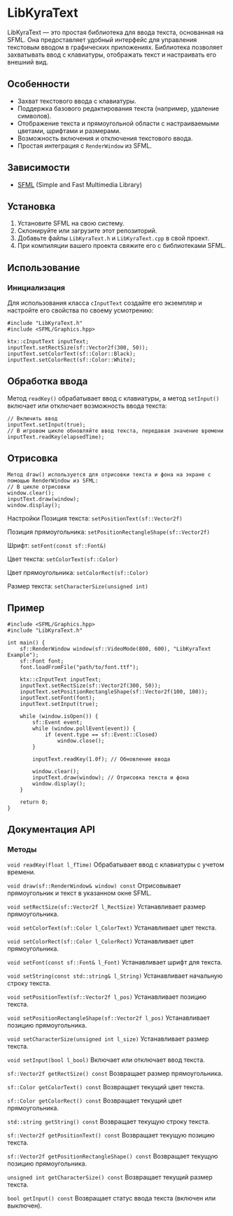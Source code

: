 # LibKyraText

LibKyraText — это простая библиотека для ввода текста, основанная на SFML. Она предоставляет удобный интерфейс для управления текстовым вводом в графических приложениях. Библиотека позволяет захватывать ввод с клавиатуры, отображать текст и настраивать его внешний вид.

## Особенности

- Захват текстового ввода с клавиатуры.
- Поддержка базового редактирования текста (например, удаление символов).
- Отображение текста и прямоугольной области с настраиваемыми цветами, шрифтами и размерами.
- Возможность включения и отключения текстового ввода.
- Простая интеграция с `RenderWindow` из SFML.

## Зависимости

- [SFML](https://www.sfml-dev.org/) (Simple and Fast Multimedia Library)

## Установка

1. Установите SFML на свою систему.
2. Склонируйте или загрузите этот репозиторий.
3. Добавьте файлы `LibKyraText.h` и `LibKyraText.cpp` в свой проект.
4. При компиляции вашего проекта свяжите его с библиотеками SFML.

## Использование

### Инициализация

Для использования класса `cInputText` создайте его экземпляр и настройте его свойства по своему усмотрению:

```
#include "LibKyraText.h"
#include <SFML/Graphics.hpp>

ktx::cInputText inputText;
inputText.setRectSize(sf::Vector2f(300, 50));
inputText.setColorText(sf::Color::Black);
inputText.setColorRect(sf::Color::White);
```
## Обработка ввода
Метод ```readKey()``` обрабатывает ввод с клавиатуры, а метод ```setInput()``` включает или отключает возможность ввода текста:
```
// Включить ввод
inputText.setInput(true);
// В игровом цикле обновляйте ввод текста, передавая значение времени
inputText.readKey(elapsedTime);
```
## Отрисовка
```
Метод draw() используется для отрисовки текста и фона на экране с помощью RenderWindow из SFML:
// В цикле отрисовки
window.clear();
inputText.draw(window);
window.display();
```
Настройки
Позиция текста: ```setPositionText(sf::Vector2f)```

Позиция прямоугольника: ```setPositionRectangleShape(sf::Vector2f)```

Шрифт: ```setFont(const sf::Font&)```

Цвет текста: ```setColorText(sf::Color)```

Цвет прямоугольника: ```setColorRect(sf::Color)```

Размер текста: ```setCharacterSize(unsigned int)```


## Пример

```
#include <SFML/Graphics.hpp>
#include "LibKyraText.h"

int main() {
    sf::RenderWindow window(sf::VideoMode(800, 600), "LibKyraText Example");
    sf::Font font;
    font.loadFromFile("path/to/font.ttf");

    ktx::cInputText inputText;
    inputText.setRectSize(sf::Vector2f(300, 50));
    inputText.setPositionRectangleShape(sf::Vector2f(100, 100));
    inputText.setFont(font);
    inputText.setInput(true);

    while (window.isOpen()) {
        sf::Event event;
        while (window.pollEvent(event)) {
            if (event.type == sf::Event::Closed)
                window.close();
        }

        inputText.readKey(1.0f); // Обновление ввода

        window.clear();
        inputText.draw(window); // Отрисовка текста и фона
        window.display();
    }

    return 0;
}
```
## Документация API
### Методы
```void readKey(float l_fTime)```
Обрабатывает ввод с клавиатуры с учетом времени.

```void draw(sf::RenderWindow& window) const```
Отрисовывает прямоугольник и текст в указанном окне SFML.

```void setRectSize(sf::Vector2f l_RectSize)```
Устанавливает размер прямоугольника.

```void setColorText(sf::Color l_ColorText)```
Устанавливает цвет текста.

```void setColorRect(sf::Color l_ColorRect)```
Устанавливает цвет прямоугольника.

```void setFont(const sf::Font& l_Font)```
Устанавливает шрифт для текста.

```void setString(const std::string& l_String)```
Устанавливает начальную строку текста.

```void setPositionText(sf::Vector2f l_pos)```
Устанавливает позицию текста.

```void setPositionRectangleShape(sf::Vector2f l_pos)```
Устанавливает позицию прямоугольника.

```void setCharacterSize(unsigned int l_size)```
Устанавливает размер текста.

```void setInput(bool l_bool)```
Включает или отключает ввод текста.

```sf::Vector2f getRectSize() const```
Возвращает размер прямоугольника.

```sf::Color getColorText() const```
Возвращает текущий цвет текста.

```sf::Color getColorRect() const```
Возвращает текущий цвет прямоугольника.

```std::string getString() const```
Возвращает текущую строку текста.

```sf::Vector2f getPositionText() const```
Возвращает текущую позицию текста.

```sf::Vector2f getPositionRectangleShape() const```
Возвращает текущую позицию прямоугольника.

```unsigned int getCharacterSize() const```
Возвращает текущий размер текста.

```bool getInput() const```
Возвращает статус ввода текста (включен или выключен).
